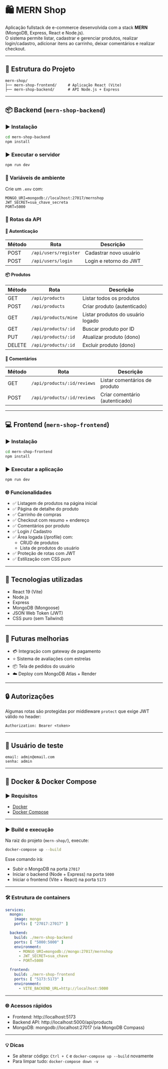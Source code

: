 # 🛍️ MERN Shop

Aplicação fullstack de e-commerce desenvolvida com a stack **MERN** (MongoDB, Express, React e Node.js).  
O sistema permite listar, cadastrar e gerenciar produtos, realizar login/cadastro, adicionar itens ao carrinho, deixar comentários e realizar checkout.

---

## 📁 Estrutura do Projeto

```
mern-shop/
├── mern-shop-frontend/     # Aplicação React (Vite)
├── mern-shop-backend/      # API Node.js + Express
```

---

## 📦 Backend (`mern-shop-backend`)

### ▶️ Instalação

```bash
cd mern-shop-backend
npm install
```

### ▶️ Executar o servidor

```bash
npm run dev
```

### 🔐 Variáveis de ambiente

Crie um `.env` com:

```env
MONGO_URI=mongodb://localhost:27017/mernshop
JWT_SECRET=sua_chave_secreta
PORT=5000
```

### 📌 Rotas da API

#### 🔐 Autenticação

| Método | Rota                  | Descrição                    |
|--------|------------------------|------------------------------|
| POST   | `/api/users/register` | Cadastrar novo usuário       |
| POST   | `/api/users/login`    | Login e retorno do JWT       |

#### 📦 Produtos

| Método | Rota                          | Descrição                              |
|--------|-------------------------------|----------------------------------------|
| GET    | `/api/products`              | Listar todos os produtos               |
| POST   | `/api/products`              | Criar produto (autenticado)            |
| GET    | `/api/products/mine`         | Listar produtos do usuário logado      |
| GET    | `/api/products/:id`          | Buscar produto por ID                  |
| PUT    | `/api/products/:id`          | Atualizar produto (dono)               |
| DELETE | `/api/products/:id`          | Excluir produto (dono)                 |

#### 💬 Comentários

| Método | Rota                                | Descrição                       |
|--------|--------------------------------------|---------------------------------|
| GET    | `/api/products/:id/reviews`         | Listar comentários de produto   |
| POST   | `/api/products/:id/reviews`         | Criar comentário (autenticado)  |

---

## 💻 Frontend (`mern-shop-frontend`)

### ▶️ Instalação

```bash
cd mern-shop-frontend
npm install
```

### ▶️ Executar a aplicação

```bash
npm run dev
```

### 🌐 Funcionalidades

- ✅ Listagem de produtos na página inicial
- ✅ Página de detalhe do produto
- ✅ Carrinho de compras
- ✅ Checkout com resumo + endereço
- ✅ Comentários por produto
- ✅ Login / Cadastro
- ✅ Área logada (/profile) com:
  - CRUD de produtos
  - Lista de produtos do usuário
- ✅ Proteção de rotas com JWT
- ✅ Estilização com CSS puro

---

## 🧪 Tecnologias utilizadas

- React 19 (Vite)
- Node.js
- Express
- MongoDB (Mongoose)
- JSON Web Token (JWT)
- CSS puro (sem Tailwind)

---

## 🚀 Futuras melhorias

- 💳 Integração com gateway de pagamento
- ⭐ Sistema de avaliações com estrelas
- 📦 Tela de pedidos do usuário
- ☁️ Deploy com MongoDB Atlas + Render

---

## 🔒 Autorizações

Algumas rotas são protegidas por middleware `protect` que exige JWT válido no header:

```http
Authorization: Bearer <token>
```

---

## 👤 Usuário de teste

```
email: admin@email.com
senha: admin
```

---

## 🐳 Docker & Docker Compose

### ▶️ Requisitos

- [Docker](https://www.docker.com/)
- [Docker Compose](https://docs.docker.com/compose/)

---

### ▶️ Build e execução

Na raiz do projeto (`mern-shop/`), execute:

```bash
docker-compose up --build
```

Esse comando irá:

- Subir o MongoDB na porta `27017`
- Iniciar o backend (Node + Express) na porta `5000`
- Iniciar o frontend (Vite + React) na porta `5173`

---

### 🛠️ Estrutura de containers

```yaml
services:
  mongo:
    image: mongo
    ports: [ "27017:27017" ]

  backend:
    build: ./mern-shop-backend
    ports: [ "5000:5000" ]
    environment:
      - MONGO_URI=mongodb://mongo:27017/mernshop
      - JWT_SECRET=sua_chave
      - PORT=5000

  frontend:
    build: ./mern-shop-frontend
    ports: [ "5173:5173" ]
    environment:
      - VITE_BACKEND_URL=http://localhost:5000
```

---

### 🌐 Acessos rápidos

- Frontend: http://localhost:5173
- Backend API: http://localhost:5000/api/products
- MongoDB: mongodb://localhost:27017 (via MongoDB Compass)

---

### 💡 Dicas

- Se alterar código: `Ctrl + C` e `docker-compose up --build` novamente
- Para limpar tudo: `docker-compose down -v`
